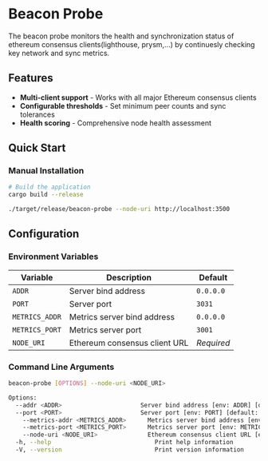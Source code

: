 # Beacon Probe

The beacon probe monitors the health and synchronization status of ethereum consensus clients(lighthouse, prysm,...) by continuesly checking key network and sync metrics.

## Features

- **Multi-client support** - Works with all major Ethereum consensus clients
- **Configurable thresholds** - Set minimum peer counts and sync tolerances
- **Health scoring** - Comprehensive node health assessment

## Quick Start

### Manual Installation

```bash
# Build the application
cargo build --release

./target/release/beacon-probe --node-uri http://localhost:3500
```

## Configuration

### Environment Variables

| Variable | Description | Default |
|----------|-------------|---------|
| `ADDR` | Server bind address | `0.0.0.0` |
| `PORT` | Server port | `3031` |
| `METRICS_ADDR` | Metrics server bind address | `0.0.0.0` |
| `METRICS_PORT` | Metrics server port | `3001` |
| `NODE_URI` | Ethereum consensus client URL | *Required* |

### Command Line Arguments

```bash
beacon-probe [OPTIONS] --node-uri <NODE_URI>

Options:
  --addr <ADDR>                      Server bind address [env: ADDR] [default: 0.0.0.0]
  --port <PORT>                      Server port [env: PORT] [default: 3031]
	--metrics-addr <METRICS_ADDR>      Metrics server bind address [env: METRICS_ADDR] [default: 0.0.0.0]
	--metrics-port <METRICS_PORT>      Metrics server port [env: METRICS_PORT] [default: 3001]
	--node-uri <NODE_URI>              Ethereum consensus client URL [env: NODE_URI]
  -h, --help                             Print help information
  -V, --version                          Print version information
```
